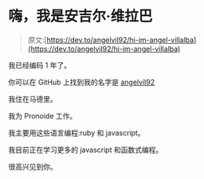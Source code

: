# 嗨，我是安吉尔·维拉巴

> 原文:[https://dev.to/angelvil92/hi-im-angel-villalba](https://dev.to/angelvil92/hi-im-angel-villalba)

我已经编码 1 年了。

你可以在 GitHub 上找到我的名字是 [angelvil92](https://github.com/angelvil92)

我住在马德里。

我为 Pronoide 工作。

我主要用这些语言编程:ruby 和 javascript。

我目前正在学习更多的 javascript 和函数式编程。

很高兴见到你。